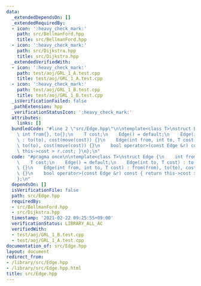 ```yaml
---
data:
  _extendedDependsOn: []
  _extendedRequiredBy:
  - icon: ':heavy_check_mark:'
    path: src/BellmanFord.hpp
    title: src/BellmanFord.hpp
  - icon: ':heavy_check_mark:'
    path: src/Dijkstra.hpp
    title: src/Dijkstra.hpp
  _extendedVerifiedWith:
  - icon: ':heavy_check_mark:'
    path: test/aoj/GRL_1_A.test.cpp
    title: test/aoj/GRL_1_A.test.cpp
  - icon: ':heavy_check_mark:'
    path: test/aoj/GRL_1_B.test.cpp
    title: test/aoj/GRL_1_B.test.cpp
  _isVerificationFailed: false
  _pathExtension: hpp
  _verificationStatusIcon: ':heavy_check_mark:'
  attributes:
    links: []
  bundledCode: "#line 2 \"src/Edge.hpp\"\n\ntemplate<class T>\nstruct Edge {\n   \
    \ int from{}, to{};\n    T cost;\n    Edge() = default;\n    Edge(int to, T cost)\
    \ : to(to), cost(move(cost)) {}\n    Edge(int from, int to, T cost) : from(from),\
    \ to(to), cost(move(cost)) {}\n    bool operator>(const Edge &r) const { return\
    \ this->cost > r.cost; }\n};\n"
  code: "#pragma once\n\ntemplate<class T>\nstruct Edge {\n    int from{}, to{};\n\
    \    T cost;\n    Edge() = default;\n    Edge(int to, T cost) : to(to), cost(move(cost))\
    \ {}\n    Edge(int from, int to, T cost) : from(from), to(to), cost(move(cost))\
    \ {}\n    bool operator>(const Edge &r) const { return this->cost > r.cost; }\n\
    };\n"
  dependsOn: []
  isVerificationFile: false
  path: src/Edge.hpp
  requiredBy:
  - src/BellmanFord.hpp
  - src/Dijkstra.hpp
  timestamp: '2021-02-22 09:25:55+09:00'
  verificationStatus: LIBRARY_ALL_AC
  verifiedWith:
  - test/aoj/GRL_1_B.test.cpp
  - test/aoj/GRL_1_A.test.cpp
documentation_of: src/Edge.hpp
layout: document
redirect_from:
- /library/src/Edge.hpp
- /library/src/Edge.hpp.html
title: src/Edge.hpp
---
```

